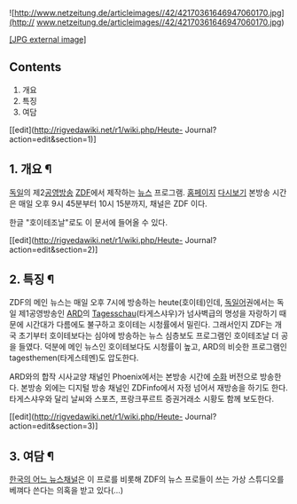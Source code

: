 ![http://www.netzeitung.de/articleimages//42/42170361646947060170.jpg](http://
www.netzeitung.de/articleimages//42/42170361646947060170.jpg)

[[JPG external
image]](http://www.netzeitung.de/articleimages//42/42170361646947060170.jpg)

## Contents

    

1. 개요 
2. 특징 
3. 여담 

[[edit](http://rigvedawiki.net/r1/wiki.php/Heute-
Journal?action=edit&section=1)]

## 1. 개요 ¶

[독일](%EB%8F%85%EC%9D%BC.md)의
제2[공영방송](%EA%B3%B5%EC%98%81%EB%B0%A9%EC%86%A1.md) [ZDF](ZDF.md)에서 제작하는
[뉴스](%EB%89%B4%EC%8A%A4.md) 프로그램. [홈페이지](http://heutejournal.zdf.de/)
[다시보기](http://www.heute.de/) 본방송 시간은 매일 오후 9시 45분부터 10시 15분까지, 채널은 ZDF 이다.

  

한글 "호이테조날"로도 이 문서에 들어올 수 있다.

  

[[edit](http://rigvedawiki.net/r1/wiki.php/Heute-
Journal?action=edit&section=2)]

## 2. 특징 ¶

ZDF의 메인 뉴스는 매일 오후 7시에 방송하는 heute(호이테)인데,
[독일어](%EB%8F%85%EC%9D%BC%EC%96%B4.md)권에서는 독일 제1공영방송인 [ARD](ARD.md)의
[Tagesschau](Tagesschau.md)(타게스샤우)가 넘사벽급의 명성을 자랑하기 때문에 시간대가 다름에도 불구하고 호이테는
시청률에서 밀린다. 그래서인지 ZDF는 개국 초기부터 호이테보다는 심야에 방송하는 뉴스 심층보도 프로그램인 호이테조날 더 공을 들였다.
덕분에 메인 뉴스인 호이테보다도 시청률이 높고, ARD의 비슷한 프로그램인 tagesthemen(타게스테멘)도 압도한다.

  

ARD와의 합작 시사교양 채널인 Phoenix에서는 본방송 시간에 [수화](%EC%88%98%ED%99%94.md) 버전으로 방송한다.
본방송 외에는 디지털 방송 채널인 ZDFinfo에서 자정 넘어서 재방송을 하기도 한다. 타게스샤우와 달리 날씨와 스포츠, 프랑크푸르트
증권거래소 시황도 함께 보도한다.

  

[[edit](http://rigvedawiki.net/r1/wiki.php/Heute-
Journal?action=edit&section=3)]

## 3. 여담 ¶

[한국의 어느 뉴스채널](%EC%97%B0%ED%95%A9%EB%89%B4%EC%8A%A4TV.md)은 이 프로를 비롯해 ZDF의 뉴스
프로들이 쓰는 가상 스튜디오를 베껴다 쓴다는 의혹을 받고 있다(…)

